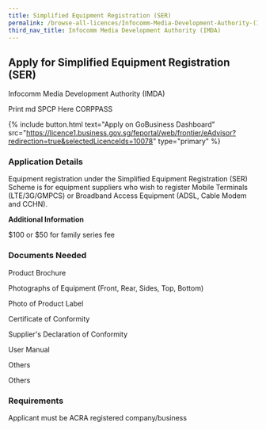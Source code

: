 ```yaml
---
title: Simplified Equipment Registration (SER)
permalink: /browse-all-licences/Infocomm-Media-Development-Authority-(IMDA)/Simplified-Equipment-Registration-(SER)
third_nav_title: Infocomm Media Development Authority (IMDA)
---
```


## Apply for Simplified Equipment Registration (SER)

Infocomm Media Development Authority (IMDA)

Print md SPCP Here CORPPASS

{% include button.html text="Apply on GoBusiness Dashboard" src="https://licence1.business.gov.sg/feportal/web/frontier/eAdvisor?redirection=true&selectedLicenceIds=10078" type="primary" %}

### Application Details

<p>Equipment registration under the Simplified Equipment Registration (SER) Scheme is for equipment suppliers who wish to register Mobile Terminals (LTE/3G/GMPCS) or Broadband Access Equipment (ADSL, Cable Modem and CCHN).</p>

**Additional Information**

$100 or $50 for family series fee

### Documents Needed

Product Brochure

Photographs of Equipment (Front, Rear, Sides, Top, Bottom)

Photo of Product Label

Certificate of Conformity

Supplier's Declaration of Conformity

User Manual

Others

Others

### Requirements

Applicant must be ACRA registered company/business

